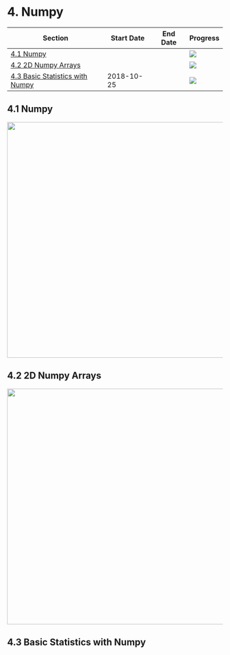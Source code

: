 # 4. Numpy

| Section | Start Date | End Date | Progress |
|---------|------------|----------|----------|
| [4.1 Numpy](#41-numpy) |  |  | ![](http://progressed.io/bar/100) |
| [4.2 2D Numpy Arrays](#42-2d-numpy-arrays) |  |  | ![](http://progressed.io/bar/100) |
| [4.3 Basic Statistics with Numpy](#43-basic-statistics-with-numpy) | 2018-10-25 |  | ![](http://progressed.io/bar/0) |

## 4.1 Numpy

<img src="https://user-images.githubusercontent.com/6586811/47456741-edd69a80-d79a-11e8-9c50-77d10928dbb0.png" width="550">

## 4.2 2D Numpy Arrays

<img src="https://user-images.githubusercontent.com/6586811/47456948-6ccbd300-d79b-11e8-9adf-d17eeb74c3f0.png" width="550">

## 4.3 Basic Statistics with Numpy
